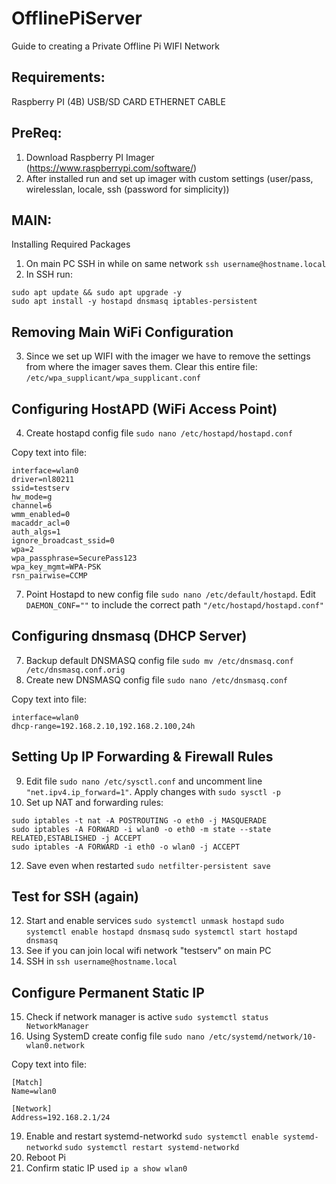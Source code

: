 # OfflinePiServer
Guide to creating a Private Offline Pi WIFI Network

## Requirements:
Raspberry PI (4B)
USB/SD CARD
ETHERNET CABLE

## PreReq:
1. Download Raspberry PI Imager (https://www.raspberrypi.com/software/)
2. After installed run and set up imager with custom settings (user/pass, wirelesslan, locale, ssh (password for simplicity))

## MAIN:
Installing Required Packages
1. On main PC SSH in while on same network ```ssh username@hostname.local```
2. In SSH run:
```
sudo apt update && sudo apt upgrade -y
sudo apt install -y hostapd dnsmasq iptables-persistent
```

## Removing Main WiFi Configuration
3. Since we set up WIFI with the imager we have to remove the settings from where the imager saves them. 
   Clear this entire file: ```/etc/wpa_supplicant/wpa_supplicant.conf```

## Configuring HostAPD (WiFi Access Point)
4. Create hostapd config file ```sudo nano /etc/hostapd/hostapd.conf```

Copy text into file:
```
interface=wlan0
driver=nl80211
ssid=testserv
hw_mode=g
channel=6
wmm_enabled=0
macaddr_acl=0
auth_algs=1
ignore_broadcast_ssid=0
wpa=2
wpa_passphrase=SecurePass123
wpa_key_mgmt=WPA-PSK
rsn_pairwise=CCMP
```
7. Point Hostapd to new config file ```sudo nano /etc/default/hostapd```.
Edit ```DAEMON_CONF=""``` to include the correct path ```"/etc/hostapd/hostapd.conf"```

## Configuring dnsmasq (DHCP Server)
7. Backup default DNSMASQ config file ```sudo mv /etc/dnsmasq.conf /etc/dnsmasq.conf.orig```
8. Create new DNSMASQ config file ```sudo nano /etc/dnsmasq.conf``` 

Copy text into file:
```
interface=wlan0
dhcp-range=192.168.2.10,192.168.2.100,24h
```

## Setting Up IP Forwarding & Firewall Rules
9. Edit file ```sudo nano /etc/sysctl.conf``` and uncomment line ```"net.ipv4.ip_forward=1"```.
Apply changes with ```sudo sysctl -p```
11. Set up NAT and forwarding rules:
```
sudo iptables -t nat -A POSTROUTING -o eth0 -j MASQUERADE
sudo iptables -A FORWARD -i wlan0 -o eth0 -m state --state RELATED,ESTABLISHED -j ACCEPT
sudo iptables -A FORWARD -i eth0 -o wlan0 -j ACCEPT
```
12. Save even when restarted ```sudo netfilter-persistent save```

## Test for SSH (again)
12. Start and enable services ```sudo systemctl unmask hostapd```
```sudo systemctl enable hostapd dnsmasq```
```sudo systemctl start hostapd dnsmasq```
13. See if you can join local wifi network "testserv" on main PC
14. SSH in ```ssh username@hostname.local```

## Configure Permanent Static IP
15. Check if network manager is active ```sudo systemctl status NetworkManager```
16. Using SystemD create config file ```sudo nano /etc/systemd/network/10-wlan0.network```

Copy text into file:
```
[Match]
Name=wlan0

[Network]
Address=192.168.2.1/24
```
19. Enable and restart systemd-networkd ```sudo systemctl enable systemd-networkd```
```sudo systemctl restart systemd-networkd```
20. Reboot Pi
21. Confirm static IP used ```ip a show wlan0```
